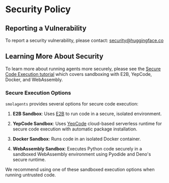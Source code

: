 # Security Policy

## Reporting a Vulnerability

To report a security vulnerability, please contact: security@huggingface.co

## Learning More About Security

To learn more about running agents more securely, please see the [Secure Code Execution tutorial](docs/source/en/tutorials/secure_code_execution.mdx) which covers sandboxing with E2B, YepCode, Docker, and WebAssembly.

### Secure Execution Options

`smolagents` provides several options for secure code execution:

1. **E2B Sandbox**: Uses [E2B](https://e2b.dev/) to run code in a secure, isolated environment.

2. **YepCode Sandbox**: Uses [YepCode](https://yepcode.io/) cloud-based serverless runtime for secure code execution with automatic package installation.

3. **Docker Sandbox**: Runs code in an isolated Docker container.

4. **WebAssembly Sandbox**: Executes Python code securely in a sandboxed WebAssembly environment using Pyodide and Deno's secure runtime.

We recommend using one of these sandboxed execution options when running untrusted code.
